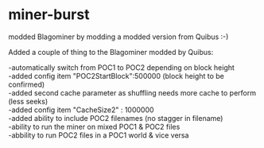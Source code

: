 # miner-burst
modded Blagominer by modding a modded version from Quibus :-)

Added a couple of thing to the Blagominer modded by Quibus:

-automatically switch from POC1 to POC2 depending on block height<BR>
-added config item "POC2StartBlock":500000 (block height to be confirmed)<BR>
-added second cache parameter as shuffling needs more cache to perform (less seeks)<BR>
-added config item "CacheSize2" : 1000000<BR>
-added ability to include POC2 filenames (no stagger in filename)<BR>
-ability to run the miner on mixed POC1 & POC2 files<BR>
-abbility to run POC2 files in a POC1 world & vice versa<BR>
